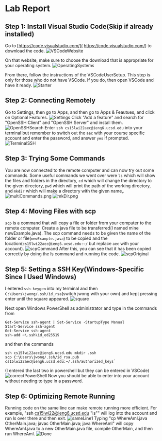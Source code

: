# **Lab Report**

## Step 1: Install Visual Studio Code(Skip if already installed)

Go to [https://code.visualstudio.com/]( https://code.visualstudio.com/) to download the code.
![VSCodeWebsite](VSCodeWebsite.png)

On that website, make sure to choose the download that is appropriate for your operating system.
![OperatingSystems](OperatingSystems.png)

From there, follow the instructions of the VSCodeUserSetup.
This step is only for those who do not have VSCode. If you do, then open VSCode and have it ready. 
![Starter](VSCodeStarterPage.png)

## Step 2: Connecting Remotely

Go to Settings, then go to Apps, and then go to Apps & Feautues, and click on Optional Features. 
![Settings](Settings.png)
Click "Add a feature" and search for "OpenSSH Client" and "OpenSSH Server" and install them. 
![OpenSSHSearch](OpenSSHSearch.png)
Enter `ssh cs15lwi22aec@ieng6.ucsd.edu` into your terminal but remember to switch out the `aec` with your course specific account and enter the password, and answer `yes` if prompted.
![TerminalSSH](TerminalSSH.png)


## Step 3: Trying Some Commands
You are now connected to the remote computer and can now try out some commands. Some useful commands we went over were `ls` which will show the files and folders in the directory, `cd` which will change the directory to the given directory, `pwd` which will print the path of the working directory, and `mkdir` which will make a directory with the given name,.
![multiCommands.png](multiCommands.png)
![mkDir.png](mkDir.png)

## Step 4: Moving Files with scp
`scp` is a command that will copy a file or folder from your computer to the remote computer. Create a java file to be transferred(I named mine newExample.java). The scp command needs to be given the name of the folder or file(`newExample.java`) to be copied and the location(`cs15lwi22aec@ieng6.ucsd.edu:~/` but replace `aec` with your account). 
![scpCommand](scpCommand.png)
After this, you can see that it has been copied correctly by doing the ls command and running the code.
![scpOriginal](scpOriginal.png)

## Step 5: Setting a SSH Key(Windows-Specific Since I Used Windows)
I entered `ssh-keygen` into my terminal and then `C:\Users\jwong/.ssh/id_rsa`(switch jwong with your own) and kept pressing enter until the square appeared.
![square](square.png) 

Next open Windows PowerShell as administrator and type in the commands from 
```
Get-Service ssh-agent | Set-Service -StartupType Manual
Start-Service ssh-agent
Get-Service ssh-agent
ssh-add ~\.ssh\id_ed25519
```
and then the commands
```
ssh cs15lwi22aec@ieng6.ucsd.edu mkdir .ssh
scp C:\Users\jwong/.ssh/id_rsa.pub cs15lwi22aec@ieng6.ucsd.edu:~/.ssh/authorized_keys`
```
(I entered the last two in powershell but they can be entered in VSCode)
![correctPowerShell](correctPowerShell.png)
Now you should be able to enter into your account without needing to type in a password.


## Step 6: Optimizing Remote Running
Running code on the same line can make remote running more efficient. For example, "ssh cs15lwi22@ieng6.ucsd.edu "ls"" will log into the account and run ls over there and then exit.
![sameLine1](sameLine1.png)
Typing "cp WhereAmI.java OtherMain.java; javac OtherMain.java; java WhereAmI" will copy WhereAmI.java to a new OtherMain.java file, compile OtherMain, and then run WhereAmI.
![Done](Done.png)









